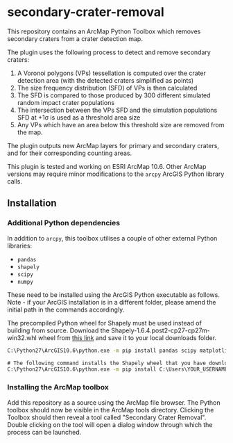 # secondary-crater-removal

This repository contains an ArcMap Python Toolbox which removes secondary craters from a crater detection map.

The plugin uses the following process to detect and remove secondary craters:

1. A Voronoi polygons (VPs) tessellation is computed over the crater detection area (with the detected craters simplified as points)
2. The size frequency distribution (SFD) of VPs is then calculated
3. The SFD is compared to those produced by 300 different simulated random impact crater populations
4. The intersection between the VPs SFD and the simulation populations SFD at +1σ is used as a threshold area size
5. Any VPs which have an area below this threshold size are removed from the map.

The plugin outputs new ArcMap layers for primary and secondary craters, and for their corresponding counting areas.

This plugin is tested and working on ESRI ArcMap 10.6. Other ArcMap versions may require minor modifications to the `arcpy` ArcGIS Python library calls.

## Installation

### Additional Python dependencies

In addition to `arcpy`, this toolbox utilises a couple of other external Python libraries:

- `pandas`
- `shapely`
- `scipy`
- `numpy`

These need to be installed using the ArcGIS Python executable as follows. Note - if your ArcGIS installation is in a different folder, please amend the initial path in the commands accordingly.

The precompiled Python wheel for Shapely must be used instead of building from source. Download the Shapely-1.6.4.post2-cp27-cp27m-win32.whl wheel from [this link](https://www.lfd.uci.edu/~gohlke/pythonlibs/#shapely) and save it to your local downloads folder.

```cmd
C:\Python27\ArcGIS10.6\python.exe -m pip install pandas scipy matplotlib numpy

# The following command installs the Shapely wheel that you have downloaded as per the above instructions
C:\Python27\ArcGIS10.6\python.exe -m pip install C:\Users\YOUR_USERNAME\Downloads\Shapely-1.6.4.post2-cp27-cp27m-win32.whl
```

### Installing the ArcMap toolbox

Add this repository as a source using the ArcMap file browser. The Python toolbox should now be visible in the ArcMap tools directory. Clicking the Toolbox should then reveal a tool called "Secondary Crater Removal". Double clicking on the tool will open a dialog window through which the process can be launched.
